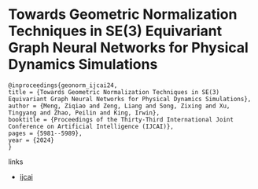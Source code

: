 # Towards Geometric Normalization Techniques in SE(3) Equivariant Graph Neural Networks for Physical Dynamics Simulations

```
@inproceedings{geonorm_ijcai24,
title = {Towards Geometric Normalization Techniques in SE(3) Equivariant Graph Neural Networks for Physical Dynamics Simulations},
author = {Meng, Ziqiao and Zeng, Liang and Song, Zixing and Xu, Tingyang and Zhao, Peilin and King, Irwin},
booktitle = {Proceedings of the Thirty-Third International Joint Conference on Artificial Intelligence (IJCAI)},
pages = {5981--5989},
year = {2024}
}
```

links
- [ijcai](https://www.ijcai.org/proceedings/2024/661)
